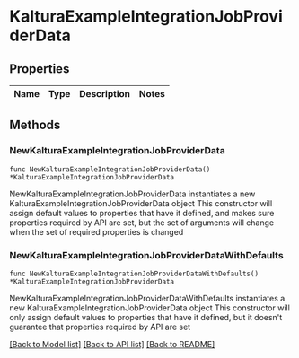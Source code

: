 # KalturaExampleIntegrationJobProviderData

## Properties

Name | Type | Description | Notes
------------ | ------------- | ------------- | -------------

## Methods

### NewKalturaExampleIntegrationJobProviderData

`func NewKalturaExampleIntegrationJobProviderData() *KalturaExampleIntegrationJobProviderData`

NewKalturaExampleIntegrationJobProviderData instantiates a new KalturaExampleIntegrationJobProviderData object
This constructor will assign default values to properties that have it defined,
and makes sure properties required by API are set, but the set of arguments
will change when the set of required properties is changed

### NewKalturaExampleIntegrationJobProviderDataWithDefaults

`func NewKalturaExampleIntegrationJobProviderDataWithDefaults() *KalturaExampleIntegrationJobProviderData`

NewKalturaExampleIntegrationJobProviderDataWithDefaults instantiates a new KalturaExampleIntegrationJobProviderData object
This constructor will only assign default values to properties that have it defined,
but it doesn't guarantee that properties required by API are set


[[Back to Model list]](../README.md#documentation-for-models) [[Back to API list]](../README.md#documentation-for-api-endpoints) [[Back to README]](../README.md)


